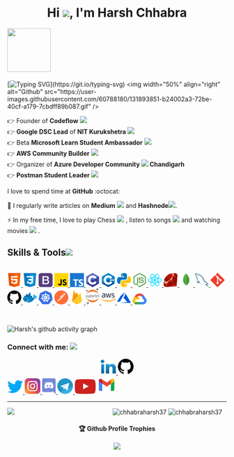 <h4 align="center"> 
  
<h1 align="center">Hi <img src="https://github.com/TheDudeThatCode/TheDudeThatCode/blob/master/Assets/Hi.gif" width="29px"/>, I'm Harsh Chhabra </h1>
 
 
<img src="https://github.com/raghavk16/raghavk16/blob/master/octo.gif" width="100px" height="100px"></img> <br><br>
[![Typing SVG](http://readme-typing-svg.herokuapp.com?color=F71E11&lines=Just+a+codderrr%2C+love+to+do+DevREL...)](https://git.io/typing-svg)
  <img width="50%" align="right" alt="Github" src="https://user-images.githubusercontent.com/60788180/131893851-b24002a3-72be-40cf-a179-7cbdff89b087.gif" />
 
👉 Founder of <strong>Codeflow</strong> <img src="https://user-images.githubusercontent.com/60788180/135982169-6fbbb793-2ebb-4b25-acb1-34e047cbdbe1.png" height="20vh"> <br>
👉 <strong>Google DSC Lead</strong> of <strong>NIT Kurukshetra</strong>  <img src="https://user-images.githubusercontent.com/60788180/135982677-52d33c96-f4e6-41f2-8a24-94f1209ea9ab.png" height="20vh"> <br>
👉 Beta <strong>Microsoft Learn Student Ambassador</strong>  <img src="https://user-images.githubusercontent.com/60788180/135982420-8c5089bc-dbb6-4ec6-b153-83480a5d16df.png" height="20vh"> <br>
👉 <strong>AWS Community Builder</strong>  <img src="https://user-images.githubusercontent.com/60788180/130677864-6ddb2ead-aa48-473e-ba37-16d30bf180dc.jpg" height="20vh"> <br>
👉 Organizer of <strong>Azure Developer Community <img src="https://user-images.githubusercontent.com/60788180/134799779-419078d6-22e8-42d2-9495-af874d5418e8.png" height="20vh"> Chandigarh</strong><br>
👉 <strong>Postman Student Leader</strong> <img src="https://user-images.githubusercontent.com/60788180/135982544-db6af1e5-e6a1-40f3-b65f-412d522b3e9c.png" height="20vh"> 

I love to spend time at <strong>GitHub</strong> :octocat:

📝 I regularly write articles on <strong>Medium</strong>  <img src="https://user-images.githubusercontent.com/60788180/135983391-b2d912f0-33f0-4171-a443-39ae4b4377fe.png" height="20vh"> 
 and <strong>Hashnode</strong><img src="https://user-images.githubusercontent.com/60788180/136014628-53c729ab-afd6-4a74-a77b-5264552d6346.png" height="20vh">.

⚡ In my free time, I love to play Chess  <img src="https://user-images.githubusercontent.com/60788180/135985361-906ee48f-7fc7-497a-b7c1-919eb18a0fbe.png" height="20vh"> 
, listen to songs  <img src="https://user-images.githubusercontent.com/60788180/135985541-d572f662-f333-4013-9c19-e3352bedc9eb.png" height="20vh"> and watching movies <img src="https://user-images.githubusercontent.com/60788180/135986076-f848297d-d004-4b6e-955d-377e619758be.png" height="20vh"> 
. </h4><br>

<p><h2> Skills & Tools<img src = "https://media2.giphy.com/media/QssGEmpkyEOhBCb7e1/giphy.gif?cid=ecf05e47a0n3gi1bfqntqmob8g9aid1oyj2wr3ds3mg700bl&rid=giphy.gif" width = 32px> </h2><br>
<a href= https://github.com/chhabraharsh37?tab=repositories&q=&type=&language=html&sort= > <img width ='32px' src ='html.svg'> </a>
<a href= https://github.com/chhabraharsh37?tab=repositories&q=&type=&language=css&sort= > <img width ='32px' src ='css.svg'> </a>
<a href= https://github.com/chhabraharsh37?tab=repositories&q=&type=&language=bootstrap&sort= > <img width ='32px' src ='bootstrap.svg'> </a>
<a href= https://github.com/chhabraharsh37?tab=repositories&q=&type=&language=javascript&sort= > <img width ='32px' src ='javascript.svg'> </a>
<a href= https://github.com/chhabraharsh37?tab=repositories&q=&type=&language=typescript&sort= > <img width ='32px' src ='typescript.svg'> </a>
<a href= https://github.com/chhabraharsh37?tab=repositories&q=&type=&language=c&sort= > <img width ='32px' src ='c.svg'> </a>
<a href= https://github.com/chhabraharsh37?tab=repositories&q=&type=&language=cpp&sort= > <img width ='32px' src ='cpp.svg'> </a>
<a href= https://github.com/chhabraharsh37?tab=repositories&q=&type=&language=python&sort= > <img width ='32px' src ='python.svg'> </a>
<a href= https://github.com/chhabraharsh37?tab=repositories&q=&type=&language=nodejs&sort= > <img width ='32px' src ='nodejs.svg'> </a>
<a href= https://github.com/chhabraharsh37?tab=repositories&q=&type=&language=reactjs&sort= > <img width ='32px' src ='reactjs.svg'> </a>
<a href= https://github.com/chhabraharsh37?tab=repositories&q=&type=&language=ruby&sort= > <img width ='32px' src ='ruby.svg'> </a>
<a href= "https://www.mongodb.com"/> <img width ='32px' src ='mongodb.svg'> </a>
<a href= "https://www.mysql.com/"> <img width ='32px' src ='mysql.svg'> </a>
<a href= "https://git-scm.com/"> <img width ='32px' src ='git.svg'> </a>
<a href= "https://github.com/chhabraharsh37"> <img width ='32px' src ='github.svg'> </a>
<a href= "https://www.docker.com"> <img width ='32px' src ='docker.svg'> </a>
<a href= "https://kubernetes.io"> <img width ='32px' src ='kubernetes.svg'> </a>
<a href= "https://www.postman.com/chhabraharsh37"> <img width ='32px' src ='postman.svg'> </a>
<a href= "https://firebase.google.com/"> <img width ='32px' src ='firebase.svg'> </a>
<a href= https://github.com/chhabraharsh37?tab=repositories&q=&type=&language=jupyternotebook&sort= > <img width ='32px' src ='jupyter.svg'> </a>
<a href= "https://aws.amazon.com"> <img width ='32px' src ='aws.svg'> </a>
<a href= "https://azure.microsoft.com"> <img width ='32px' src ='azure.svg'> </a>
<a href= "https://cloud.google.com"> <img width ='32px' src ='googlecloud.svg'> </a></p>

<br>


![Harsh's github activity graph](https://activity-graph.herokuapp.com/graph?username=chhabraharsh37&theme=dracula)

<h3 align="left">Connect with me: <img src='https://raw.githubusercontent.com/ShahriarShafin/ShahriarShafin/main/Assets/handshake.gif' width="100px"></h3>
<p align="left">
<div class="footer" id="top3">
  <center> 
   <a href="https://www.linkedin.com/in/harshchhabra" class="pics"><img src="linkedin.svg" height="36vh">  </a>
   <a href="https://github.com/chhabraharsh37" class="pics"> <img src="github.svg" height="36vh"></center></a>
    <a href="https://www.twitter.com/chhabraharsh37" class="pics"><img src="twitter.svg" height="36vh">  </a>
    <a href="https://www.instagram.com/chhabraharsh37" class="pics"><img src="instagram.svg" height="36vh">  </a>
  <a href="https://www.instagram.com/chhabraharsh37" class="pics"><img src="discord.svg" height="36vh">  </a>
  <a href="https://www.instagram.com/chhabraharsh37" class="pics"><img src="telegram.svg" height="36vh">  </a>
   <a href="https://www.youtube.com/c/Codefloworg" class="pics"><img src="youtube.svg" height="34vh"></a>
     <a href="https://mail.google.com/mail/?view=cm&fs=1&tf=1&to=chhabraharsh37@gmail.com" class="pics"><img src="gmail (1).svg" height="42vh"></a>
  
  </div>
</p>

<hr/>
<img align="left" width="48%" src='https://github-readme-stats.vercel.app/api?username=chhabraharsh37&show_icons=true&theme=radical&count_private=true'/>
</p>
<img align="center" width="48%" src="https://github-readme-streak-stats.herokuapp.com/?user=chhabraharsh37&count_private=true&theme=radical" alt="chhabraharsh37" />
 <img align="center" width="40%" src="https://github-readme-stats.vercel.app/api/top-langs/?username=chhabraharsh37&count_private=true&theme=radical&layout=compact" alt="chhabraharsh37" />
 
 
<p align="center"> 
 
 

<div align="center">
  <h4>🏆 Github Profile Trophies</h4>
  <a href="https://github.com/ryo-ma/github-profile-trophy">
   <img src="https://github-profile-trophy.vercel.app/?username=chhabraharsh37&theme=monokai&row=1&no-frame=true&no-bg=true/">
  </a>
</div>
